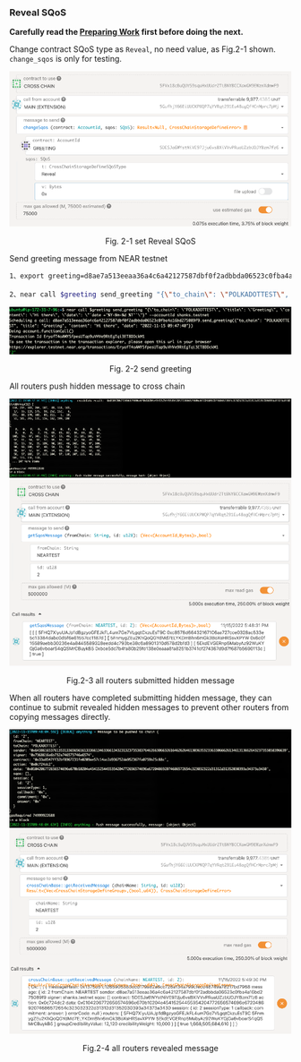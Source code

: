 ### Reveal SQoS

**Carefully read the [Preparing Work](./README.md) first before doing the next.**  

Change contract SQoS type as `Reveal`, no need value, as Fig.2-1 shown. `change_sqos` is only for testing.

![img](../assets/2-1.png)
<p align="center">Fig. 2-1 set Reveal SQoS</p>

Send greeting message from NEAR testnet

```sh
1、export greeting=d8ae7a513eeaa36a4c6a42127587dbf0f2adbbda06523c0fba4a16bd275089f9
​​
2、near call $greeting send_greeting "{\"to_chain\": \"POLKADOTTEST\", \"title\": \"Greeting\", \"content\": \"Hi there\", \"date\": \"`date +'%Y-%m-%d %T'`\"}" --accountId YOU_NEAR_TEST_ACCOUNT
```

![img](../assets/2-2.png)
<p align="center">Fig. 2-2 send greeting</p>

All routers push hidden message to cross chain

![img](../assets/2-3-1.png)
![img](../assets/2-3-2.png)
<p align="center">Fig.2-3 all routers submitted hidden message</p>

When all routers have completed submitting hidden message, they can continue to submit revealed hidden messages to prevent other routers from copying messages directly.

![img](../assets/2-4-1.png)
![img](../assets/2-4-2.png)
<p align="center">Fig.2-4 all routers revealed message</p>